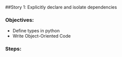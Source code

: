
##Story 1: Explicitly declare and isolate dependencies

### Objectives:
- Define types in python
- Write Object-Oriented Code

### Steps:
